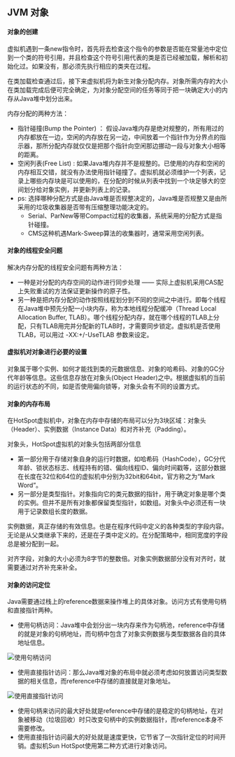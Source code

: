 ## JVM 对象

#### 对象的创建

虚拟机遇到一条new指令时，首先将去检查这个指令的参数是否能在常量池中定位到一个类的符号引用，并且检查这个符号引用代表的类是否已经被加载，解析和初始化过。如果没有，那必须先执行相应的类夹在过程。

在类加载检查通过后，接下来虚拟机将为新生对象分配内存。对象所需内存的大小在类加载完成后便可完全确定，为对象分配空间的任务等同于把一块确定大小的内存从Java堆中划分出来。

内存分配的两种方法：
* 指针碰撞(Bump the Pointer) ： 假设Java堆内存是绝对规整的，所有用过的内存都放在一边，空闲的内存放在另一边，中间放着一个指针作为分界点的指示器，那所分配内存就仅仅是把那个指针向空闲那边挪动一段与对象大小相等的距离。
* 空闲列表(Free List) : 如果Java堆内存并不是规整的。已使用的内存和空闲的内存相互交错，就没有办法使用指针碰撞了。虚拟机就必须维护一个列表，记录上哪些内存块是可以使用的，在分配的时候从列表中找到一个块足够大的空间划分给对象实例，并更新列表上的记录。
* ps: 选择哪种分配方式是由Java堆是否规整决定的，Java堆是否规整又是由所采用的垃圾收集器是否带有压缩整理功能决定的。
	* Serial、ParNew等带Compact过程的收集器，系统采用的分配方式是指针碰撞。
	* CMS这种机遇Mark-Sweep算法的收集器时，通常采用空闲列表。

#### 对象的线程安全问题

解决内存分配的线程安全问题有两种方法：
* 一种是对分配的内存空间的动作进行同步处理 —— 实际上虚拟机采用CAS配上失败重试的方法保证更新操作的原子性。
* 另一种是把内存分配的动作按照线程划分到不同的空间之中进行。即每个线程在Java堆中预先分配一小块内存，称为本地线程分配缓冲（Thread Local Allocation Buffer, TLAB）。哪个线程分配内存，就在哪个线程的TLAB上分配，只有TLAB用完并分配新的TLAB时，才需要同步锁定。虚拟机是否使用TLAB，可以用过 -XX:+/-UseTLAB 参数来设定。

#### 虚拟机对对象进行必要的设置

对象属于哪个实例、如何才能找到类的元数据信息、对象的哈希码、对象的GC分代年龄等信息。这些信息存放在对象头(Object Header)之中。根据虚拟机的当前的运行状态的不同，如是否使用偏向锁等，对象头会有不同的设置方式。

#### 对象的内存布局

在HotSpot虚拟机中，对象在内存中存储的布局可以分为3块区域：对象头（Header）、实例数据（Instance Data）和对齐补充（Padding）。

对象头，HotSpot虚拟机的对象头包括两部分信息
* 第一部分用于存储对象自身的运行时数据，如哈希码（HashCode），GC分代年龄、锁状态标志、线程持有的错、偏向线程ID、偏向时间戳等，这部分数据在长度在32位和64位的虚拟机中分别为32bit和64bit，官方称之为“Mark Word”。
* 另一部分是类型指针。对象指向它的类元数据的指针，用于确定对象是哪个类的实例。但并不是所有对象都保留类型指针，如数组。对象头中必须还有一块用于记录数组长度的数据。

实例数据，真正存储的有效信息。也是在程序代码中定义的各种类型的字段内容。无论是从父类继承下来的，还是在子类中定义的。在分配策略中，相同宽度的字段总是被分配到一起。

对齐字段，对象的大小必须为8字节的整数倍。对象实例数据部分没有对齐时，就需要通过对齐补充来补全。


#### 对象的访问定位

Java需要通过栈上的reference数据来操作堆上的具体对象。访问方式有使用句柄和直接指针两种。
* 使用句柄访问：Java堆中会划分出一块内存来作为句柄池，reference中存储的就是对象的句柄地址，而句柄中包含了对象实例数据与类型数据各自的具体地址信息。

 ![使用句柄访问](http://img.my.csdn.net/uploads/201209/26/1348659242_7055.jpg)

* 使用直接指针访问：那么Java堆对象的布局中就必须考虑如何放置访问类型数据的相关信息，而reference中存储的直接就是对象地址。

 ![使用直接指针访问](http://img.my.csdn.net/uploads/201209/26/1348658605_5211.jpg)

* 使用句柄来访问的最大好处就是reference中存储的是稳定的句柄地址，在对象被移动（垃圾回收）时只改变句柄中的实例数据指针，而reference本身不需要修改。
* 使用直接指针访问最大的好处就是速度更快，它节省了一次指针定位的时间开销。虚拟机Sun HotSpot使用第二种方式进行对象访问。
